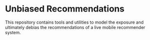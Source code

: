 # Unbiased Recommendations

This repository contains tools and utilities to model the exposure
and ultimately debias the recommendations of a live mobile recommender system.

